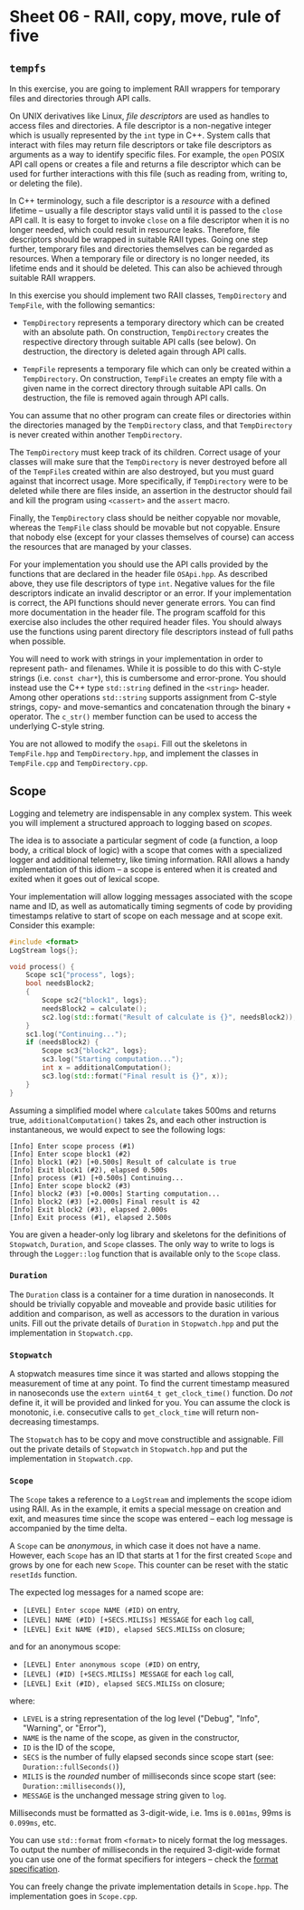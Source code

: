 # Sheet 06 - RAII, copy, move, rule of five

## `tempfs`

In this exercise, you are going to implement RAII wrappers for temporary files and directories through API calls.

On UNIX derivatives like Linux, _file descriptors_ are used as handles to access files and directories. A file
descriptor is a non-negative integer which is usually represented by the `int` type in C++. System calls that interact
with files may return file descriptors or take file descriptors as arguments as a way to identify specific files. For
example, the `open` POSIX API call opens or creates a file and returns a file descriptor which can be used for further
interactions with this file (such as reading from, writing to, or deleting the file).

In C++ terminology, such a file descriptor is a _resource_ with a defined lifetime &ndash; usually a file descriptor
stays valid until it is passed to the `close` API call. It is easy to
forget to invoke `close` on a file descriptor when it is no longer needed, which could result in resource leaks.
Therefore, file descriptors should be wrapped in suitable RAII types. Going one step further, temporary files and
directories themselves can be regarded as resources. When a temporary file or directory is no longer needed, its
lifetime ends and it should be deleted. This can also be achieved through suitable RAII wrappers.

In this exercise you should implement two RAII classes, `TempDirectory` and `TempFile`, with the following semantics:

- `TempDirectory` represents a temporary directory which can be created with an absolute path.
  On construction, `TempDirectory` creates the respective directory through suitable API calls (see below).
  On destruction, the directory is deleted again through API calls.

- `TempFile` represents a temporary file which can only be created within a
  `TempDirectory`. On construction, `TempFile` creates an empty file with a given name
  in the correct directory through suitable API calls. On destruction, the file is removed again
  through API calls.

You can assume that no other program can create files or directories
within the directories managed by the `TempDirectory` class, and that `TempDirectory` is never created
within another `TempDirectory`.

The `TempDirectory` must keep track of its children. Correct usage of your classes will make sure that the
`TempDirectory` is never destroyed before all of the `TempFile`s created within are also destroyed, but you must
guard against that incorrect usage. More specifically, if `TempDirectory` were to be deleted while there are files
inside, an assertion in the destructor should fail and kill the program using `<cassert>` and the `assert` macro.

Finally, the `TempDirectory` class should be neither copyable nor movable, whereas the
`TempFile` class should be movable but not copyable. Ensure that nobody else (except for your
classes themselves of course) can access the resources that are managed by your classes.

For your implementation you should use the API calls provided by the functions
that are declared in the header file `OSApi.hpp`. As described above, they use file
descriptors of type `int`. Negative values for the file descriptors
indicate an invalid descriptor or an error. If your implementation is correct,
the API functions should never generate errors. You can find more documentation
in the header file. The program scaffold for this exercise also includes the
other required header files.
You should always use the functions using parent directory file descriptors instead of full paths
when possible.

You will need to work with strings in your implementation in order to represent path- and filenames.
While it is possible to do this with C-style strings (i.e. `const char*`), this is
cumbersome and error-prone. You should instead use the C++ type `std::string` defined in
the `<string>` header. Among other operations `std::string` supports assignment from
C-style strings, copy- and move-semantics and concatenation through the binary `+` operator.
The `c_str()` member function can be used to access the underlying C-style string.

You are not allowed to modify the `osapi`. Fill out the skeletons in `TempFile.hpp` and `TempDirectory.hpp`,
and implement the classes in `TempFile.cpp` and `TempDirectory.cpp`.

## Scope

Logging and telemetry are indispensable in any complex system.
This week you will implement a structured approach to logging based on *scopes*.

The idea is to associate a particular segment of code (a function, a loop body, a critical block of logic)
with a scope that comes with a specialized logger and additional telemetry, like timing information.
RAII allows a handy implementation of this idiom &ndash; a scope is entered when it is created and exited when it goes
out of lexical scope.

Your implementation will allow logging messages associated with the scope name and ID, as well as automatically timing
segments of code by providing timestamps relative to start of scope on each message and at scope exit. Consider this
example:

```cpp
#include <format>
LogStream logs{};

void process() {
    Scope sc1{"process", logs};
    bool needsBlock2;
    {
        Scope sc2{"block1", logs};
        needsBlock2 = calculate();
        sc2.log(std::format("Result of calculate is {}", needsBlock2)); 
    }
    sc1.log("Continuing...");
    if (needsBlock2) {
        Scope sc3{"block2", logs};
        sc3.log("Starting computation...");
        int x = additionalComputation();
        sc3.log(std::format("Final result is {}", x));
    }
}
```

Assuming a simplified model where `calculate` takes 500ms and returns true, `additionalComputation()` takes 2s,
and each other instruction is instantaneous, we would expect to see the following logs:

```
[Info] Enter scope process (#1)
[Info] Enter scope block1 (#2)
[Info] block1 (#2) [+0.500s] Result of calculate is true
[Info] Exit block1 (#2), elapsed 0.500s
[Info] process (#1) [+0.500s] Continuing...
[Info] Enter scope block2 (#3)
[Info] block2 (#3) [+0.000s] Starting computation...
[Info] block2 (#3) [+2.000s] Final result is 42
[Info] Exit block2 (#3), elapsed 2.000s
[Info] Exit process (#1), elapsed 2.500s
```

You are given a header-only log library and skeletons for the definitions of
`Stopwatch`, `Duration`, and `Scope` classes. The only way to write to logs is through the `Logger::log` function
that is available only to the `Scope` class.

### `Duration`

The `Duration` class is a container for a time duration in nanoseconds. It should be trivially copyable and moveable
and provide basic utilities for addition and comparison, as well as accessors to the duration in various units.
Fill out the private details of `Duration` in `Stopwatch.hpp` and put the implementation in `Stopwatch.cpp`.

### `Stopwatch`

A stopwatch measures time since it was started and allows stopping the measurement of time at any point.
To find the current timestamp measured in nanoseconds use the `extern uint64_t get_clock_time()` function.
Do *not* define it, it will be provided and linked for you. You can assume the clock is monotonic, i.e. consecutive
calls to `get_clock_time` will return non-decreasing timestamps.

The `Stopwatch` has to be copy and move constructible and assignable.
Fill out the private details of `Stopwatch` in `Stopwatch.hpp` and put the implementation in `Stopwatch.cpp`.

### `Scope`

The `Scope` takes a reference to a `LogStream` and implements the scope idiom using RAII. As in the example,
it emits a special message on creation and exit, and measures time since the scope was entered &ndash; each log message
is accompanied by the time delta.

A `Scope` can be _anonymous_, in which case it does not have a name. However, each `Scope` has an ID that starts at 1
for the first created `Scope` and grows by one for each new `Scope`. This counter can be reset with the static
`resetIds` function.

The expected log messages for a named scope are:

- `[LEVEL] Enter scope NAME (#ID)` on entry,
- `[LEVEL] NAME (#ID) [+SECS.MILISs] MESSAGE` for each `log` call,
- `[LEVEL] Exit NAME (#ID), elapsed SECS.MILISs` on closure;

and for an anonymous scope:

- `[LEVEL] Enter anonymous scope (#ID)` on entry,
- `[LEVEL] (#ID) [+SECS.MILISs] MESSAGE` for each `log` call,
- `[LEVEL] Exit (#ID), elapsed SECS.MILISs` on closure;

where:

- `LEVEL` is a string representation of the log level ("Debug", "Info", "Warning", or "Error"),
- `NAME` is the name of the scope, as given in the constructor,
- `ID` is the ID of the scope,
- `SECS` is the number of fully elapsed seconds since scope start (see: `Duration::fullSeconds()`)
- `MILIS` is the _rounded_ number of milliseconds since scope start (see: `Duration::milliseconds()`),
- `MESSAGE` is the unchanged message string given to `log`.

Milliseconds must be formatted as 3-digit-wide, i.e. 1ms is `0.001ms`, 99ms is `0.099ms`, etc.

You can use `std::format` from `<format>` to nicely format the log messages. To output the number of milliseconds in
the required 3-digit-wide format you can use one of the format specifiers for integers &ndash; check the
[format specification](https://en.cppreference.com/w/cpp/utility/format/spec).

You can freely change the private implementation details in `Scope.hpp`. The implementation goes in `Scope.cpp`.